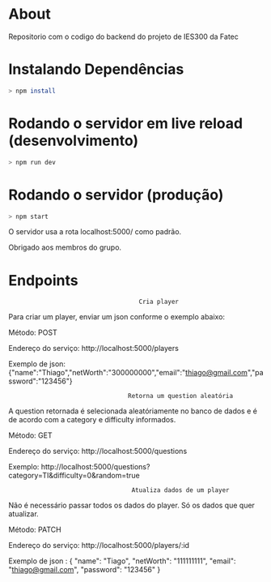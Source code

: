 # About

Repositorio com o codigo do backend do projeto de IES300 da Fatec

# Instalando Dependências
```sh
> npm install
```

# Rodando o servidor em live reload (desenvolvimento)

```sh
> npm run dev
```

# Rodando o servidor (produção)

```sh
> npm start
```

O servidor usa a rota localhost:5000/ como padrão.

Obrigado aos membros do grupo.

# Endpoints 

                                        Cria player
Para criar um player, enviar um json conforme o exemplo abaixo:

Método: POST

Endereço do serviço: http://localhost:5000/players

Exemplo de json: {"name":"Thiago","netWorth":"300000000","email":"thiago@gmail.com","password":"123456"}

                                     Retorna um question aleatória
A question retornada é selecionada aleatóriamente no banco de dados e é de acordo com a category e difficulty informados.

Método: GET

Endereço do serviço: http://localhost:5000/questions

Exemplo: http://localhost:5000/questions?category=TI&difficulty=0&random=true


                                      Atualiza dados de um player
Não é necessário passar todos os dados do player. Só os dados que quer atualizar.

Método: PATCH

Endereço do serviço: http://localhost:5000/players/:id

Exemplo de json : {   "name": "Tiago",   "netWorth": "111111111",  "email": "thiago@gmail.com",  "password": "123456"
}

